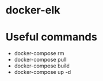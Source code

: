 # docker-elk

Useful commands
===============

 - docker-compose rm 
 - docker-compose pull
 - docker-compose build 
 - docker-compose up -d

